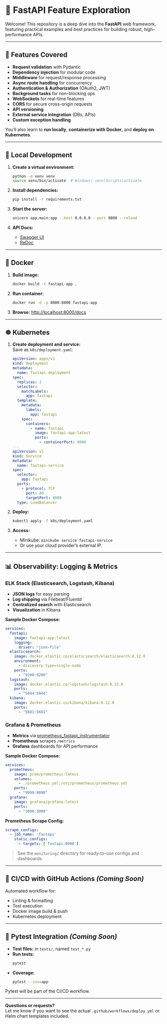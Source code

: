 # 🚀 FastAPI Feature Exploration

Welcome! This repository is a deep dive into the **FastAPI** web framework, featuring practical examples and best practices for building robust, high-performance APIs.

---

## 🌟 Features Covered

- **Request validation** with Pydantic
- **Dependency injection** for modular code
- **Middleware** for request/response processing
- **Async route handling** for concurrency
- **Authentication & Authorization** (OAuth2, JWT)
- **Background tasks** for non-blocking ops
- **WebSockets** for real-time features
- **CORS** for secure cross-origin requests
- **API versioning**
- **External service integration** (DBs, APIs)
- **Custom exception handling**

You’ll also learn to **run locally**, **containerize with Docker**, and **deploy on Kubernetes**.

---

## 🧪 Local Development

1. **Create a virtual environment:**
    ```bash
    python -m venv venv
    source venv/bin/activate  # Windows: venv\Scripts\activate
    ```

2. **Install dependencies:**
    ```bash
    pip install -r requirements.txt
    ```

3. **Start the server:**
    ```bash
    uvicorn app.main:app --host 0.0.0.0 --port 8000 --reload
    ```

4. **API Docs:**
    - [Swagger UI](http://localhost:8000/docs)
    - [ReDoc](http://localhost:8000/redoc)

---

## 🐳 Docker

1. **Build image:**
    ```bash
    docker build -t fastapi-app .
    ```

2. **Run container:**
    ```bash
    docker run -d -p 8000:8000 fastapi-app
    ```

3. **Browse:** [http://localhost:8000/docs](http://localhost:8000/docs)

---

## ☸️ Kubernetes

1. **Create deployment and service:**  
   Save as `k8s/deployment.yaml`:
    ```yaml
    apiVersion: apps/v1
    kind: Deployment
    metadata:
      name: fastapi-deployment
    spec:
      replicas: 2
      selector:
        matchLabels:
          app: fastapi
      template:
        metadata:
          labels:
            app: fastapi
        spec:
          containers:
            - name: fastapi
              image: fastapi-app:latest
              ports:
                - containerPort: 8000
    ---
    apiVersion: v1
    kind: Service
    metadata:
      name: fastapi-service
    spec:
      selector:
        app: fastapi
      ports:
        - protocol: TCP
          port: 80
          targetPort: 8000
      type: LoadBalancer
    ```

2. **Deploy:**
    ```bash
    kubectl apply -f k8s/deployment.yaml
    ```

3. **Access:**
    - Minikube: `minikube service fastapi-service`
    - Or use your cloud provider’s external IP.

---

## 📊 Observability: Logging & Metrics

### ELK Stack (Elasticsearch, Logstash, Kibana)

- **JSON logs** for easy parsing
- **Log shipping** via Filebeat/Fluentd
- **Centralized search** with Elasticsearch
- **Visualization** in Kibana

**Sample Docker Compose:**
```yaml
services:
  fastapi:
    image: fastapi-app:latest
    logging:
      driver: "json-file"
  elasticsearch:
    image: docker.elastic.co/elasticsearch/elasticsearch:8.12.0
    environment:
      - discovery.type=single-node
    ports:
      - "9200:9200"
  logstash:
    image: docker.elastic.co/logstash/logstash:8.12.0
    ports:
      - "5044:5044"
  kibana:
    image: docker.elastic.co/kibana/kibana:8.12.0
    ports:
      - "5601:5601"
```

### Grafana & Prometheus

- **Metrics** via [prometheus_fastapi_instrumentator](https://github.com/trallard/prometheus-fastapi-instrumentator)
- **Prometheus** scrapes `/metrics`
- **Grafana** dashboards for API performance

**Sample Docker Compose:**
```yaml
services:
  prometheus:
    image: prom/prometheus:latest
    volumes:
      - ./prometheus.yml:/etc/prometheus/prometheus.yml
    ports:
      - "9090:9090"
  grafana:
    image: grafana/grafana:latest
    ports:
      - "3000:3000"
```

**Prometheus Scrape Config:**
```yaml
scrape_configs:
  - job_name: 'fastapi'
    static_configs:
      - targets: ['fastapi:8000']
```

> See the `monitoring/` directory for ready-to-use configs and dashboards.

---

## 🔁 CI/CD with GitHub Actions *(Coming Soon)*

Automated workflow for:

- Linting & formatting
- Test execution
- Docker image build & push
- Kubernetes deployment

---

## 🧪 Pytest Integration *(Coming Soon)*

- **Test files:** in `tests/`, named `test_*.py`
- **Run tests:**
    ```bash
    pytest
    ```
- **Coverage:**
    ```bash
    pytest --cov=app
    ```

Pytest will be part of the CI/CD workflow.

---

**Questions or requests?**  
Let me know if you want to see the actual `.github/workflows/deploy.yml` or Helm chart templates included.

